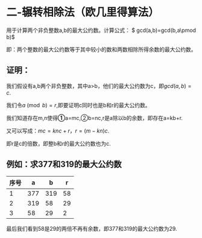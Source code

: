 # 二-辗转相除法（欧几里得算法）

用于计算两个非负整数a,b的最大公约数。计算公式：
                          $ gcd(a,b)=gcd(b,a\pmod b)$

 即：两个整数的最大公约数等于其中较小的数和两数相除所得余数的最大公约数。

## 证明：               

我们假设有a,b两个非负整数，其中a>b，他们的最大公约数为c，即$gcd(a,b)=c$.

我们令$a\pmod b=r$,即要证明c同时也是b和r的最大公约数。

我们知道存在m,n使得**①**a=mc,②b=nc,r是a除以b的余数，即存在a=kb+r.

又可以写成：$mc=knc+r，r=(m-kn)c$.

即r是c的倍数，即整b和r的最大公约数也为c.



## 例如：求377和319的最大公约数

| 序号 | a    | b    | r    |
| ---- | ---- | ---- | ---- |
| 1    | 377  | 319  | 58   |
| 2    | 319  | 58   | 29   |
| 3    | 58   | 29   | 2    |

最后我们看到58是29的两倍不再有余数，即377和319的最大公约数为29.

